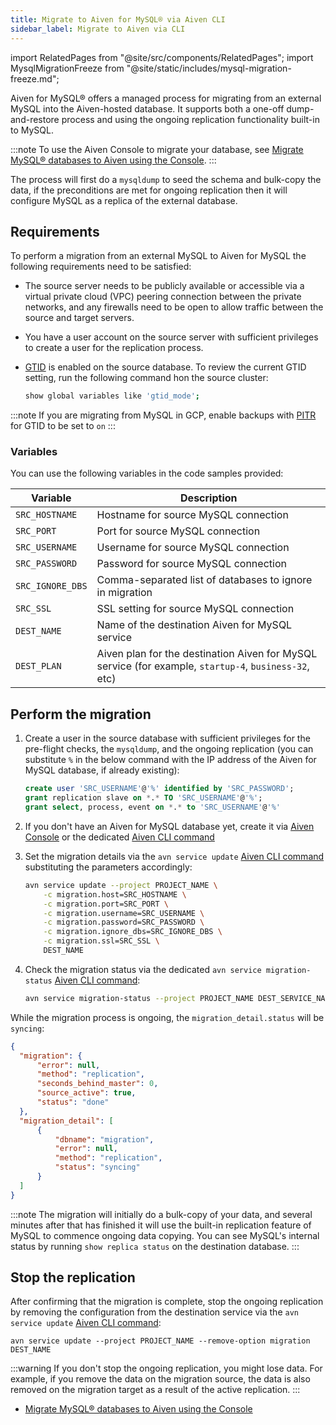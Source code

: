 ```yaml
---
title: Migrate to Aiven for MySQL® via Aiven CLI
sidebar_label: Migrate to Aiven via CLI
---
```


import RelatedPages from "@site/src/components/RelatedPages";
import MysqlMigrationFreeze from "@site/static/includes/mysql-migration-freeze.md";

Aiven for MySQL® offers a managed process for migrating from an external MySQL into the Aiven-hosted database. It supports both a one-off dump-and-restore process and using the ongoing replication functionality built-in to MySQL.

:::note
To use the Aiven Console to migrate your database, see
[Migrate MySQL® databases to Aiven using the Console](/docs/products/mysql/howto/migrate-db-to-aiven-via-console).
:::

The process will first do a `mysqldump` to seed the schema and bulk-copy the
data, if the preconditions are met for ongoing replication then it will
configure MySQL as a replica of the external database.

## Requirements

To perform a migration from an external MySQL to Aiven for MySQL the
following requirements need to be satisfied:

-   The source server needs to be publicly available or accessible via a
    virtual private cloud (VPC) peering connection between the private
    networks, and any firewalls need to be open to allow traffic between
    the source and target servers.
-   You have a user account on the source server with sufficient
    privileges to create a user for the replication process.
-   [GTID](https://dev.mysql.com/doc/refman/8.0/en/replication-gtids.html)
    is enabled on the source database. To review the current GTID
    setting, run the following command hon the source cluster:

    ```bash
    show global variables like 'gtid_mode';
    ```

:::note
If you are migrating from MySQL in GCP, enable backups with
[PITR](https://cloud.google.com/sql/docs/mysql/backup-recovery/pitr) for
GTID to be set to `on`
:::

### Variables

You can use the following variables in the code samples provided:

 |     Variable     |                                              Description                                               |
 |------------------|--------------------------------------------------------------------------------------------------------|
 | `SRC_HOSTNAME`   | Hostname for source MySQL connection                                                                   |
 | `SRC_PORT`       | Port for source MySQL connection                                                                       |
 | `SRC_USERNAME`   | Username for source MySQL connection                                                                   |
 | `SRC_PASSWORD`   | Password for source MySQL connection                                                                   |
 | `SRC_IGNORE_DBS` | Comma-separated list of databases to ignore in migration                                               |
 | `SRC_SSL`        | SSL setting for source MySQL connection                                                                |
 | `DEST_NAME`      | Name of the destination Aiven for MySQL service                                                        |
 | `DEST_PLAN`      | Aiven plan for the destination Aiven for MySQL service  (for example, `startup-4`, `business-32`, etc) |

## Perform the migration

<MysqlMigrationFreeze/>

1.  Create a user in the source database with sufficient privileges for
    the pre-flight checks, the `mysqldump`, and the ongoing replication
    (you can substitute `%` in the below command with the IP address of
    the Aiven for MySQL database, if already existing):

    ```sql
    create user 'SRC_USERNAME'@'%' identified by 'SRC_PASSWORD';
    grant replication slave on *.* TO 'SRC_USERNAME'@'%';
    grant select, process, event on *.* to 'SRC_USERNAME'@'%'
    ```

1.  If you don't have an Aiven for MySQL database yet, create it via
    [Aiven Console](/docs/products/mysql/get-started) or the dedicated
    [Aiven CLI command](/docs/tools/cli/service-cli#avn-cli-service-create)

1.  Set the migration details via the `avn service update`
    [Aiven CLI command](/docs/tools/cli/service-cli#avn-cli-service-update) substituting
    the parameters accordingly:

    ```bash
    avn service update --project PROJECT_NAME \
        -c migration.host=SRC_HOSTNAME \
        -c migration.port=SRC_PORT \
        -c migration.username=SRC_USERNAME \
        -c migration.password=SRC_PASSWORD \
        -c migration.ignore_dbs=SRC_IGNORE_DBS \
        -c migration.ssl=SRC_SSL \
        DEST_NAME
    ```

1.  Check the migration status via the dedicated
    `avn service migration-status`
    [Aiven CLI command](/docs/tools/cli/service-cli#avn-cli-service-migration-status):

    ```bash
    avn service migration-status --project PROJECT_NAME DEST_SERVICE_NAME
    ```

While the migration process is ongoing, the `migration_detail.status`
will be `syncing`:

```json
{
  "migration": {
      "error": null,
      "method": "replication",
      "seconds_behind_master": 0,
      "source_active": true,
      "status": "done"
  },
  "migration_detail": [
      {
          "dbname": "migration",
          "error": null,
          "method": "replication",
          "status": "syncing"
      }
  ]
}
```

:::note
The migration will initially do a bulk-copy of your data, and
several minutes after that has finished it will use the built-in
replication feature of MySQL to commence ongoing data copying. You can
see MySQL's internal status by running `show replica status` on the
destination database.
:::

## Stop the replication

After confirming that the migration is complete, stop the ongoing replication by removing
the configuration from the destination service via the `avn service update`
[Aiven CLI command](/docs/tools/cli/service-cli#avn-cli-service-update):

```shell
avn service update --project PROJECT_NAME --remove-option migration DEST_NAME
```

:::warning
If you don't stop the ongoing replication, you might lose data. For example, if you remove
the data on the migration source, the data is also removed on the migration target as a
result of the active replication.
:::

<RelatedPages/>

- [Migrate MySQL® databases to Aiven using the Console](/docs/products/mysql/howto/migrate-db-to-aiven-via-console)
